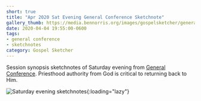 ```yaml
---
short: true
title: "Apr 2020 Sat Evening General Conference Sketchnote"
gallery_thumb: https://media.bennorris.org/images/gospelsketcher/general-conference/apr-2020/general-conference-sat-eve-sketchnote.jpg
date: 2020-04-04 19:55:00-0600
tags:
- general conference
- sketchnotes
category: Gospel Sketcher
---
```


Session synopsis sketchnotes of Saturday evening from [General Conference](http://www.churchofjesuschrist.org/general-conference?lang=eng). Priesthood authority from God is critical to returning back to Him.

![Saturday evening sketchnotes](https://media.bennorris.org/images/gospelsketcher/general-conference/apr-2020/general-conference-sat-eve-sketchnote.jpg){:loading="lazy"}

